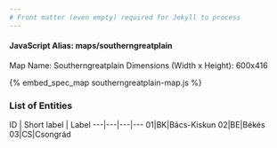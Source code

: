```yaml
---
# Front matter (even empty) required for Jekyll to process
---
```


#### JavaScript Alias: maps/southerngreatplain

Map Name: Southerngreatplain
Dimensions (Width x Height): 600x416



{% embed_spec_map southerngreatplain-map.js %}

### List of Entities

ID | Short label | Label
---|---|---|---
01|BK|Bács-Kiskun
02|BE|Békés
03|CS|Csongrád


